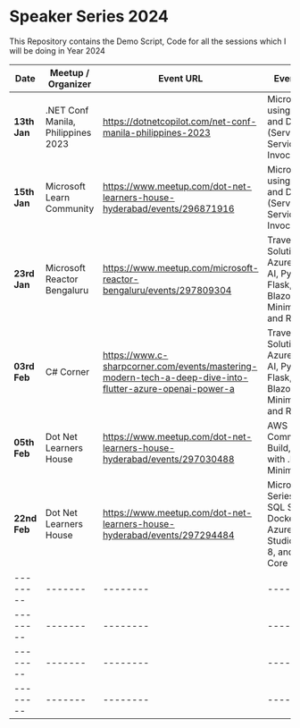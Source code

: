 # Speaker Series 2024

This Repository contains the Demo Script, Code for all the sessions which I will be doing in Year 2024

| Date    | Meetup / Organizer | Event URL | Event Title |
| -------- | ------- | -------- | ------- |
| **13th Jan** | .NET Conf Manila, Philippines 2023 | <https://dotnetcopilot.com/net-conf-manila-philippines-2023> | Microservices using .NET 8, and DAPR (Service to Service Invocation) |
| **15th Jan** | Microsoft Learn Community | <https://www.meetup.com/dot-net-learners-house-hyderabad/events/296871916> | Microservices using .NET 8, and DAPR (Service to Service Invocation) |
| **23rd Jan** | Microsoft Reactor Bengaluru | <https://www.meetup.com/microsoft-reactor-bengaluru/events/297809304> | Travels Solution - Azure Open AI, Python Flask, .NET Blazor Server, Minimal API, and ReactJS |
| **03rd Feb** | C# Corner | <https://www.c-sharpcorner.com/events/mastering-modern-tech-a-deep-dive-into-flutter-azure-openai-power-a> | Travels Solution - Azure Open AI, Python Flask, .NET Blazor Server, Minimal API, and ReactJS |
| **05th Feb** | Dot Net Learners House | <https://www.meetup.com/dot-net-learners-house-hyderabad/events/297030488> | AWS - Code Commit, Build, Deploy with .NET 8 Minimal API |
| **22nd Feb** | Dot Net Learners House | <https://www.meetup.com/dot-net-learners-house-hyderabad/events/297294484> | Microservices Series - MS SQL Server, Docker, Azure Data Studio, .NET 8, and EF Core |
| -------- | ------- | -------- | ------- |
| -------- | ------- | -------- | ------- |
| -------- | ------- | -------- | ------- |
| -------- | ------- | -------- | ------- |

